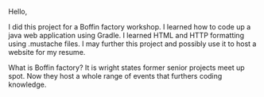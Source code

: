 Hello, 

I did this project for a Boffin factory workshop. I learned how to code up a java web application using Gradle. I learned HTML and HTTP formatting using .mustache files. I may further this project and possibly use it to host a website for my resume.


What is Boffin factory? It is wright states former senior projects meet up spot. Now they host a whole range of events that furthers coding knowledge.